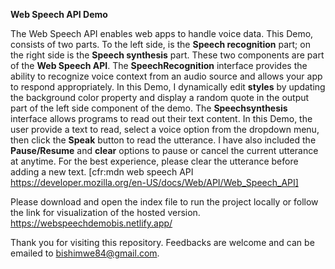 **Web Speech API Demo**

The Web Speech API enables web apps to handle voice data. This Demo, consists of two parts. To the left side, is the **Speech recognition** part; on the right side is the **Speech synthesis** part. These two components are part of the **Web Speech API**.
The **SpeechRecognition** interface provides the ability to recognize voice context from an audio source and allows your app to respond appropriately. In this Demo, I dynamically edit **styles** by updating the background color property and display a random quote in the output part of the left side component of the demo.
The **Speechsynthesis** interface allows programs to read out their text content. In this Demo, the user provide a text to read, select a voice option from the dropdown menu, then click the **Speak** button to read the utterance. I have also included the **Pause/Resume** and **clear** options to pause or cancel the current utterance at anytime. For the best experience, please clear the utterance before adding a new text.
[cfr:mdn web speech API https://developer.mozilla.org/en-US/docs/Web/API/Web_Speech_API]

Please download and open the index file to run the project locally or follow the link for visualization of the hosted version.
https://webspeechdemobis.netlify.app/

Thank you for visiting this repository. Feedbacks are welcome and can be emailed to bishimwe84@gmail.com.
